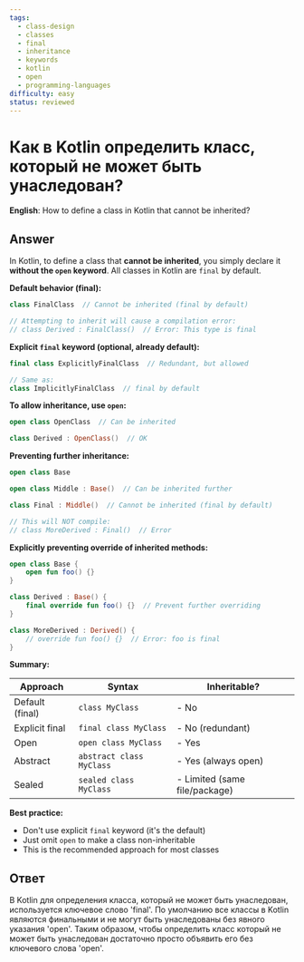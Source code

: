 ```yaml
---
tags:
  - class-design
  - classes
  - final
  - inheritance
  - keywords
  - kotlin
  - open
  - programming-languages
difficulty: easy
status: reviewed
---
```


# Как в Kotlin определить класс, который не может быть унаследован?

**English**: How to define a class in Kotlin that cannot be inherited?

## Answer

In Kotlin, to define a class that **cannot be inherited**, you simply declare it **without the `open` keyword**. All classes in Kotlin are `final` by default.

**Default behavior (final):**
```kotlin
class FinalClass  // Cannot be inherited (final by default)

// Attempting to inherit will cause a compilation error:
// class Derived : FinalClass()  // Error: This type is final
```

**Explicit `final` keyword (optional, already default):**
```kotlin
final class ExplicitlyFinalClass  // Redundant, but allowed

// Same as:
class ImplicitlyFinalClass  // final by default
```

**To allow inheritance, use `open`:**
```kotlin
open class OpenClass  // Can be inherited

class Derived : OpenClass()  // OK
```

**Preventing further inheritance:**
```kotlin
open class Base

open class Middle : Base()  // Can be inherited further

class Final : Middle()  // Cannot be inherited (final by default)

// This will NOT compile:
// class MoreDerived : Final()  // Error
```

**Explicitly preventing override of inherited methods:**
```kotlin
open class Base {
    open fun foo() {}
}

class Derived : Base() {
    final override fun foo() {}  // Prevent further overriding
}

class MoreDerived : Derived() {
    // override fun foo() {}  // Error: foo is final
}
```

**Summary:**

| Approach | Syntax | Inheritable? |
|----------|--------|-------------|
| Default (final) | `class MyClass` | - No |
| Explicit final | `final class MyClass` | - No (redundant) |
| Open | `open class MyClass` | - Yes |
| Abstract | `abstract class MyClass` | - Yes (always open) |
| Sealed | `sealed class MyClass` | - Limited (same file/package) |

**Best practice:**
- Don't use explicit `final` keyword (it's the default)
- Just omit `open` to make a class non-inheritable
- This is the recommended approach for most classes

## Ответ

В Kotlin для определения класса, который не может быть унаследован, используется ключевое слово 'final'. По умолчанию все классы в Kotlin являются финальными и не могут быть унаследованы без явного указания 'open'. Таким образом, чтобы определить класс который не может быть унаследован достаточно просто объявить его без ключевого слова 'open'.

